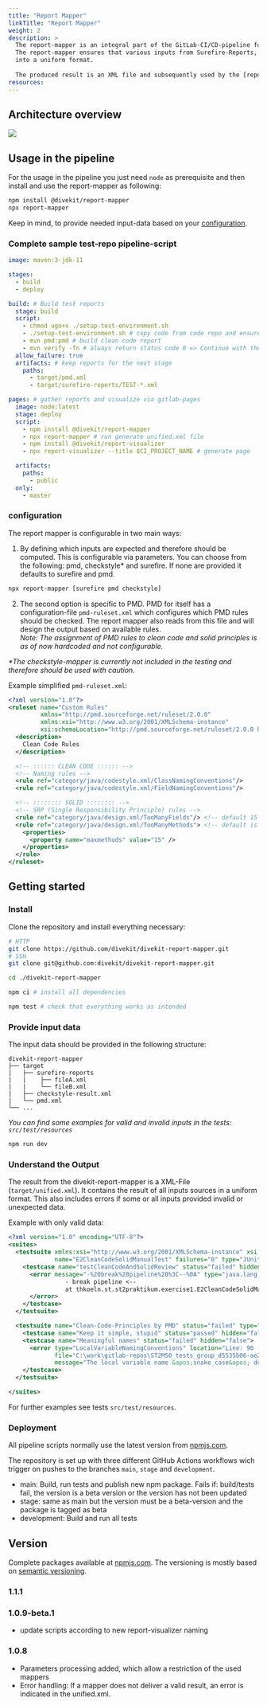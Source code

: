 ```yaml
---
title: "Report Mapper"
linkTitle: "Report Mapper"
weight: 2
description: >
  The report-mapper is an integral part of the GitLab-CI/CD-pipeline for all test repositories.
  The report-mapper ensures that various inputs from Surefire-Reports, PMD and Checkstyle codestyle checks are converted
  into a uniform format.
  
  The produced result is an XML file and subsequently used by the [report-visualizer](TODO) for a readable output.
resources:
---
```


## Architecture overview
![](architecture.png)

## Usage in the pipeline
For the usage in the pipeline you just need `node` as prerequisite and then install and use the report-mapper as following:
```bash
npm install @divekit/report-mapper
npx report-mapper
```
Keep in mind, to provide needed input-data based on your [configuration](#configuration).

### Complete sample test-repo pipeline-script
```yml
image: maven:3-jdk-11

stages:
  - build
  - deploy

build: # Build test reports
  stage: build
  script:
    - chmod ugo+x ./setup-test-environment.sh
    - ./setup-test-environment.sh # copy code from code repo and ensure that test are NOT overridden
    - mvn pmd:pmd # build clean code report
    - mvn verify -fn # always return status code 0 => Continue with the next stage
  allow_failure: true
  artifacts: # keep reports for the next stage
    paths:
      - target/pmd.xml
      - target/surefire-reports/TEST-*.xml

pages: # gather reports and visualize via gitlab-pages
  image: node:latest
  stage: deploy
  script:
    - npm install @divekit/report-mapper
    - npx report-mapper # run generate unified.xml file
    - npm install @divekit/report-visualizer
    - npx report-visualizer --title $CI_PROJECT_NAME # generate page

  artifacts:
    paths:
      - public
  only:
    - master

```
### configuration
The report mapper is configurable in two main ways:
1. By defining which inputs are expected and therefore should be computed.
   This is configurable via parameters. You can choose from the following: pmd, checkstyle* and surefire.
   If none are provided it defaults to surefire and pmd.
```bash
npx report-mapper [surefire pmd checkstyle]
```
2. The second option is specific to PMD. PMD for itself has a configuration-file `pmd-ruleset.xml` which configures 
   which PMD rules should be checked. The report mapper also reads from this file and will design the 
   output based on available rules.
   <br> _Note: The assignment of PMD rules to clean code and solid principles is as of now hardcoded and not configurable._


_*The checkstyle-mapper is currently not included in the testing and therefore should be used with caution._

Example simplified `pmd-ruleset.xml`:
```xml
<?xml version="1.0"?>
<ruleset name="Custom Rules"
         xmlns="http://pmd.sourceforge.net/ruleset/2.0.0"
         xmlns:xsi="http://www.w3.org/2001/XMLSchema-instance"
         xsi:schemaLocation="http://pmd.sourceforge.net/ruleset/2.0.0 https://pmd.sourceforge.io/ruleset_2_0_0.xsd">
  <description>
    Clean Code Rules
  </description>

  <!-- :::::: CLEAN CODE :::::: -->
  <!-- Naming rules -->
  <rule ref="category/java/codestyle.xml/ClassNamingConventions"/>
  <rule ref="category/java/codestyle.xml/FieldNamingConventions"/>

  <!-- :::::::: SOLID :::::::: -->
  <!-- SRP (Single Responsibility Principle) rules -->
  <rule ref="category/java/design.xml/TooManyFields"/> <!-- default 15 fields -->
  <rule ref="category/java/design.xml/TooManyMethods"> <!-- default is 10 methods -->
    <properties>
      <property name="maxmethods" value="15" />
    </properties>
  </rule>
</ruleset>

```

## Getting started

### Install
Clone the repository and install everything necessary:

```bash
# HTTP
git clone https://github.com/divekit/divekit-report-mapper.git
# SSH
git clone git@github.com:divekit/divekit-report-mapper.git

cd ./divekit-report-mapper

npm ci # install all dependencies

npm test # check that everything works as intended
```

### Provide input data
The input data should be provided in the following structure:
```
divekit-report-mapper
├── target
|   ├── surefire-reports
|   |    ├── fileA.xml
|   |    └── fileB.xml
|   ├── checkstyle-result.xml
|   └── pmd.xml
└── ...
```
_You can find some examples for valid and invalid inputs in the tests: `src/test/resources`_

```bash
npm run dev
```

### Understand the Output

The result from the divekit-report-mapper is a XML-File (`target/unified.xml`).
It contains the result of all inputs sources in a uniform format. This also includes errors if some or all inputs
provided invalid or unexpected data.

Example with only valid data:
```xml
<?xml version="1.0" encoding="UTF-8"?>
<suites>
  <testsuite xmlns:xsi="http://www.w3.org/2001/XMLSchema-instance" xsi:noNamespaceSchemaLocation=""
             name="E2CleanCodeSolidManualTest" failures="0" type="JUnit" status="failed">
    <testcase name="testCleanCodeAndSolidReview" status="failed" hidden="false">
      <error message="-%20break%20pipeline%20%3C--%0A" type="java.lang.Exception"><![CDATA[java.lang.Exception:
                - break pipeline <--
            	at thkoeln.st.st2praktikum.exercise1.E2CleanCodeSolidManualTest.testCleanCodeAndSolidReview(E2CleanCodeSolidManualTest.java:13)]]>
      </error>
    </testcase>
  </testsuite>

  <testsuite name="Clean-Code-Principles by PMD" status="failed" type="CleanCode">
    <testcase name="Keep it simple, stupid" status="passed" hidden="false"></testcase>
    <testcase name="Meaningful names" status="failed" hidden="false">
      <error type="LocalVariableNamingConventions" location="Line: 90 - 90 Column: 13 - 22"
             file="C:\work\gitlab-repos\ST2MS0_tests_group_d5535b06-ae29-4668-8ad9-bd23b4cc5218\src\main\java\thkoeln\st\st2praktikum\bad_stuff\Robot.java"
             message="The local variable name &apos;snake_case&apos; doesn&apos;t match &apos;[a-z][a-zA-Z0-9]*&apos;"></error>
    </testcase>
  </testsuite>

</suites>
```

For further examples see tests `src/test/resources`.

### Deployment
All pipeline scripts normally use the latest version from
[npmjs.com](https://www.npmjs.com/package/@divekit/report-mapper).

The repository is set up with three different GitHub Actions workflows wich trigger 
on pushes to the branches `main`, `stage` and `development`.

- main: Build, run tests and publish new npm package. Fails if:
  build/tests fail, the version is a beta version or
  the version has not been updated
- stage: same as main but the version must be a beta-version and the package is
  tagged as beta
- development: Build and run all tests

## Version
Complete packages available at [npmjs.com](https://www.npmjs.com/package/@divekit/report-mapper).
The versioning is mostly based on [semantic versioning](https://semver.org/lang/de/).

### 1.1.1

### 1.0.9-beta.1

- update scripts according to new report-visualizer naming

### 1.0.8

- Parameters processing added, which allow a restriction of the used mappers
- Error handling: If a mapper does not deliver a valid result, an error is indicated in the unified.xml. 
